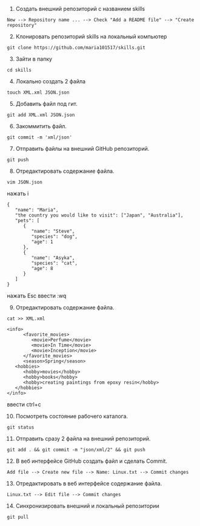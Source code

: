 1. Создать внешний репозиторий c названием skills 

``` New --> Repository name ... --> Check "Add a README file" --> "Create repository" ```

2. Клонировать репозиторий skills на локальный компьютер

```git clone https://github.com/maria101517/skills.git```

3. Зайти в папку

```cd skills```

4. Локально создать 2 файла
 
```touch XML.xml JSON.json ```

5. Добавить файл под гит.                                  
 
```git add XML.xml JSON.json```

6. Закоммитить файл.                                       

```git commit -m 'xml/json'```

7. Отправить файлы на внешний GitHub репозиторий.         

```git push```

8. Отредактировать содержание файла.                    

```vim JSON.json```

нажать i

```
{
   "name": "Maria",
   "the country you would like to visit": ["Japan", "Australia"],
   "pets": [
      {
         "name": "Steve",
         "species": "dog",
         "age": 1
      },
      {
         "name": "Asyka",
         "species": "cat",
         "age": 8
      }
   ]
}
```

нажать Esc
ввести :wq
     
9. Отредактировать содержание файла.

```cat >> XML.xml```

```
<info>
      <favorite_movies>
         <movie>Perfume</movie>
         <movie>In Time</movie>
         <movie>Inception</movie>
      </favorite_movies>
      <season>Spring</season>
   <hobbies>
      <hobby>movies</hobby>
      <hobby>books</hobby>
      <hobby>creating paintings from epoxy resin</hobby>
   </hobbies>
</info>
```
ввести ctrl+c

10. Посмотреть состояние рабочего каталога.
    
```git status```

11. Отправить сразу 2 файла на внешний репозиторий.
    
```git add . && git commit -m "json/xml/2" && git push```

12. В веб интерфейсе GitHub создать файл и сделать Commit.

```Add file --> Create new file --> Name: Linux.txt --> Commit changes```

13. Отредактировать в веб интерфейсе содержание файла.
 			    
```Linux.txt --> Edit file --> Commit changes```					    

14. Синхронизировать внешний и локальный репозитории

```git pull```
 
 



 
